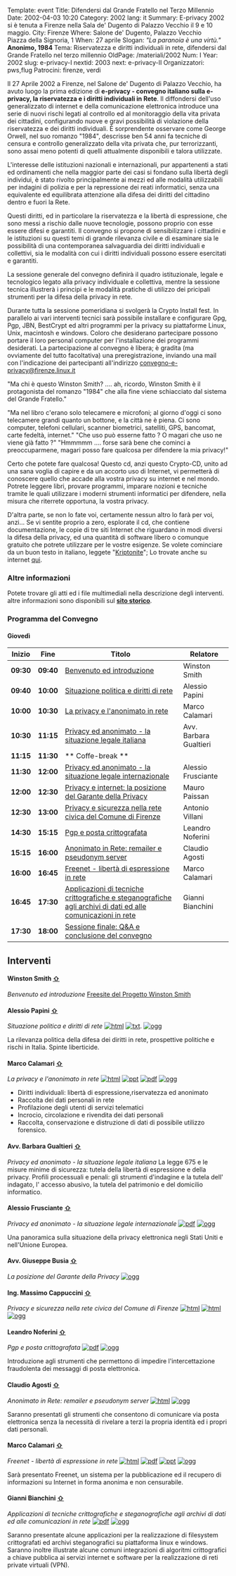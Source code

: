Template: event
Title: Difendersi dal Grande Fratello nel Terzo Millennio
Date: 2002-04-03 10:20
Category: 2002
lang: it
Summary: E-privacy 2002 si è tenuta a
         Firenze nella Sala de' Dugento di Palazzo Vecchio
         il 9 e 10 maggio.
City: Firenze
Where: Salone de' Dugento, Palazzo Vecchio<br/>Piazza della Signoria, 1
When: 27 aprile
Slogan: <i>"La paranoia è una virtù."</i><br><b>Anonimo, 1984</b>
Tema: Riservatezza e diritti individuali in rete, difendersi dal Grande Fratello nel terzo millennio
OldPage: /materiali/2002
Num: I
Year: 2002
slug: e-privacy-I
nextid: 2003
next: e-privacy-II
Organizzatori: pws,flug
Patrocini: firenze, verdi


Il 27 Aprile 2002 a Firenze, nel Salone de' Dugento di Palazzo Vecchio, ha avuto luogo la prima edizione di <b>e-privacy - convegno italiano sulla e-privacy, la riservatezza e i diritti individuali in Rete</b>.
Il diffondersi dell'uso generalizzato di internet e della comunicazione elettronica introduce
una serie di nuovi rischi legati al controllo ed al monitoraggio della vita privata dei cittadini,
configurando nuove e gravi possibilità di violazione della riservatezza e dei diritti individuali.
È sorprendente osservare come George Orwell, nel suo romanzo "1984", descrisse ben 54 anni fa
tecniche di censura e controllo generalizzato della vita privata che, pur terrorizzanti, sono
assai meno potenti di quelli attualmente disponibili e talora
utilizzate.

L'interesse delle istituzioni nazionali e internazionali, pur appartenenti a stati ed ordinamenti
che nella maggior parte dei casi si fondano sulla libertà degli individui, è stato rivolto
principalmente ai mezzi ed alle modalità utilizzabili per indagini di polizia e per la
repressione dei reati informatici, senza una equivalente ed equilibrata attenzione alla
difesa dei diritti del cittadino dentro e fuori la Rete.

Questi diritti, ed in particolare la riservatezza e la libertà di espressione, che sono
messi a rischio dalle nuove tecnologie, possono proprio con esse essere difesi e garantiti.
Il convegno si propone di sensibilizzare i cittadini e le istituzioni su questi temi di
grande rilevanza civile e di esaminare sia le possibilità di una contemporanea salvaguardia
dei diritti individuali e collettivi, sia le modalità con cui i diritti individuali possono
essere esercitati e garantiti.

La sessione generale del convegno definirà il quadro istituzionale, legale e tecnologico
legato alla privacy individuale e collettiva, mentre la sessione tecnica illustrerà i
principi e le modalità pratiche di utilizzo dei pricipali strumenti per la difesa della
privacy in rete.

Durante tutta la sessione pomeridiana si svolgerà la Crypto Install fest.
In parallelo ai vari interventi tecnici sarà possibile installare e configurare Gpg,
Pgp, JBN, BestCrypt ed altri programmi per la privacy su piattaforme Linux, Unix, macintosh e windows.
Coloro che desiderano partecipare possono portare il loro personal computer per
l'installazione dei programmi desiderati.
La partecipazione al convegno è libera; è gradita (ma ovviamente del tutto facoltativa)
una preregistrazione, inviando una mail con l'indicazione dei partecipanti all'indirizzo
convegno-e-privacy@firenze.linux.it

"Ma chi è questo Winston Smith? .... ah, ricordo, Winston Smith è il
protagonista del romanzo "1984" che alla fine viene schiacciato dal
sistema del Grande Fratello."

"Ma nel libro c'erano solo telecamere e microfoni; al giorno d'oggi ci sono telecamere grandi
quanto un bottone, e la città ne è piena. Ci sono computer, telefoni cellulari, scanner
biometrici, satelliti, GPS, bancomat, carte fedeltà, internet."
"Che uso può esserne fatto ? O magari che uso ne viene già fatto ?"
"Hmmmmm .... forse sarà bene che cominci a preoccuparmene, magari posso fare qualcosa per
difendere la mia privacy!"

Certo che potete fare qualcosa! Questo cd, anzi questo Crypto-CD, unito ad una sana voglia
di capire e da un accorto uso di Internet, vi permetterà di conoscere quello che accade alla
vostra privacy su internet e nel mondo.
Potrete leggere libri, provare programmi, imparare nozioni e tecniche tramite le quali
utilizzare i moderni strumenti informatici per difendere, nella misura che riterrete
opportuna, la vostra privacy.

D'altra parte, se non lo fate voi, certamente nessun altro lo farà per voi, anzi...
Se vi sentite proprio a zero, esplorate il cd, che contiene documentazione, le copie di tre
siti Internet che riguardano in modi diversi la difesa della privacy, ed una quantità di
software libero o comunque gratuito che potrete utilizzare per le vostre esigenze.
Se volete cominciare da un buon testo in italiano, leggete "[Kriptonite](./documenti/Kriptonite_libro.pdf)";
Lo trovate anche su internet [qui](http://www.kyuzz.org/anon/aggiorna.html).

### Altre informazioni

Potete trovare gli atti ed i file multimediali nella descrizione degli interventi.
<br> altre informazioni sono disponibili sul <b>[sito storico](https://e-privacy.winstonsmith.org//materiali/2002)</b>.

### <a name="programma"></a>Programma del Convegno

#### <a name="day"></a>Giovedì

**Inizio** | **Fine** | **Titolo** | **Relatore**
--- | --- | --- | ---
**09:30** | **09:40** | [Benvenuto ed introduzione](#i1) | Winston Smith
**09:40** | **10:00** | [Situazione politica e diritti di rete](#i2) | Alessio Papini
**10:00** | **10:30** | [La privacy e l'anonimato in rete](#i3) | Marco Calamari
**10:30** | **11:15** | [Privacy ed anonimato - la situazione legale italiana](#i4) | Avv. Barbara Gualtieri
**11:15** | **11:30** | ** Coffe-break **
**11:30** | **12:00** | [Privacy ed anonimato - la situazione legale internazionale](#i5) | Alessio Frusciante
**12:00** | **12:30** | [Privacy e internet: la posizione del Garante della Privacy](#i6) | Mauro Paissan
**12:30** | **13:00** | [Privacy e sicurezza nella rete civica del Comune di Firenze](#i7) | Antonio Villani
**14:30** | **15:15** | [Pgp e posta crittografata](#i8) | Leandro Noferini
**15:15** | **16:00** | [Anonimato in Rete: remailer e pseudonym server](#i9) | Claudio Agosti
**16:00** | **16:45** | [Freenet - libertà di espressione in rete](#i10) | Marco Calamari
**16:45** | **17:30** | [Applicazioni di tecniche crittografiche e steganografiche agli archivi di dati ed alle comunicazioni in rete](#i11) | Gianni Bianchini
**17:30** | **18:00** | [Sessione finale: Q&amp;A e conclusione del convegno](#i12)


## <a name="interventi"></a>Interventi

#### <a name="i1"></a>Winston Smith [⇧](#day)
_Benvenuto ed introduzione_
[Freesite del Progetto Winston Smith](http://pws.winstonsmith.org)

#### <a name="i2"></a>Alessio Papini [⇧](#day)
_Situazione politica e diritti di rete_
[![html]({static}/images/icon/pdf.png)](http://urna.winstonsmith.info/materiali/2002/atti/Situazione_politica_e_diritti_individuali_su_Internet.html)
[![txt]({static}/images/icon/pdf.png)](http://urna.winstonsmith.info/materiali/2002/atti/Situazione_politica_e_diritti_individuali_su_Internet.txt).
[![ogg]({static}/images/icon/sound.png)](http://urna.winstonsmith.info/materiali/2002/atti/audio/introduzione-q0.ogg)

La rilevanza politica della difesa dei diritti in rete,
prospettive politiche e rischi in Italia. Spinte liberticide.

#### <a name="i3"></a>Marco Calamari [⇧](#day)
_La privacy e l'anonimato in rete_
[![html]({static}/images/icon/presentation.png)](http://urna.winstonsmith.info/materiali/2002/atti/Privacy_ed_anonimato_in_rete_10/index.htm)
[![ppt]({static}/images/icon/presentation.png)](http://urna.winstonsmith.info/materiali/2002/atti/Privacy_ed_anonimato_in_rete_10.ppt)
[![pdf]({static}/images/icon/pdf.png)](http://urna.winstonsmith.info/materiali/2002/atti/Privacy_ed_anonimato_in_rete_10.pdf)
[![ogg]({static}/images/icon/sound.png)](http://urna.winstonsmith.info/materiali/2002/atti/audio/privacy-ed-anonimato-q0.ogg)

- Diritti individuali: libertà di espressione,riservatezza ed anonimato
- Raccolta dei dati personali in rete
- Profilazione degli utenti di servizi telematici
- Incrocio, circolazione e rivendita dei dati personali
- Raccolta, conservazione e distruzione di dati di possibile utilizzo forensico.

#### <a name="i4"></a>Avv. Barbara Gualtieri [⇧](#day)
_Privacy ed anonimato - la situazione legale italiana_
La legge 675 e le misure minime di sicurezza: tutela della libertà di espressione e della privacy.
Profili processuali e penali: gli strumenti d'indagine e la tutela dell' indagato,
l' accesso abusivo, la tutela del patrimonio e del domicilio informatico.

#### <a name="i5"></a>Alessio Frusciante [⇧](#day)
_Privacy ed anonimato - la situazione legale internazionale_
[![pdf]({static}/images/icon/presentation.png)](http://urna.winstonsmith.info/materiali/2002/atti/situazione_internazionale/privacy.pdf)
[![ogg]({static}/images/icon/sound.png)](http://urna.winstonsmith.info/materiali/2002/atti/audio/situazione-internazionale-q0.ogg)

Una panoramica sulla situazione della privacy elettronica negli Stati Uniti e nell'Unione Europea.

#### <a name="i6"></a>Avv. Giuseppe Busia [⇧](#day)
_La posizione del Garante della Privacy_
[![ogg]({static}/images/icon/sound.png)](http://urna.winstonsmith.info/materiali/2002/atti/audio/posizione-garante-q0.ogg)

#### <a name="i7"></a>Ing. Massimo Cappuccini [⇧](#day)
_Privacy e sicurezza nella rete civica del Comune di Firenze_
[![html]({static}/images/icon/presentation.png)](http://urna.winstonsmith.info/materiali/2002/atti/Privacy_e_sicurezza_nella_rete_civica_del_Comune/index.htm)
[![html]({static}/images/icon/presentation.png)](http://urna.winstonsmith.info/materiali/2002/atti/Privacy_e_sicurezza_nella_rete_civica_del_Comune/Privacy_e_sicurezza_nella_rete_civica_del_Comune.ppt)
[![ogg]({static}/images/icon/sound.png)](http://urna.winstonsmith.info/materiali/2002/atti/audio/comune-firenze-q0.ogg)

#### <a name="i8"></a>Leandro Noferini [⇧](#day)
_Pgp e posta crittografata_
[![pdf]({static}/images/icon/presentation.png)](http://urna.winstonsmith.info/materiali/2002/atti/pgp-privacy.pdf)
[![ogg]({static}/images/icon/sound.png)](http://urna.winstonsmith.info/materiali/2002/atti/audio/gnupg-q0.ogg)

Introduzione agli strumenti che permettono di impedire l'intercettazione
fraudolenta dei messaggi di posta elettronica.

#### <a name="i9"></a>Claudio Agosti [⇧](#day)
_Anonimato in Rete: remailer e pseudonym server_
[![html]({static}/images/icon/presentation.png)](http://urna.winstonsmith.info/materiali/2002/atti/remailer/Start.html)
[![ogg]({static}/images/icon/sound.png)](http://urna.winstonsmith.info/materiali/2002/atti/audio/anonymous-remailer-q0.ogg)

Saranno presentati gli strumenti che consentono di comunicare via posta
elettronica senza la necessità di rivelare a terzi la propria identità
ed i propri dati personali.

#### <a name="i10"></a>Marco Calamari [⇧](#day)
_Freenet - libertà di espressione in rete_
[![html]({static}/images/icon/presentation.png)](http://urna.winstonsmith.info/materiali/2002/atti/Freenet_un_cammino_di_liberta_10/index.htm)
[![pdf]({static}/images/icon/presentation.png)](http://urna.winstonsmith.info/materiali/2002/atti/Freenet_un_cammino_di_liberta_10.pdf)
[![ppt]({static}/images/icon/presentation.png)](http://urna.winstonsmith.info/materiali/2002/atti/Freenet_un_cammino_di_liberta_10.ppt)
[![ogg]({static}/images/icon/sound.png)](http://urna.winstonsmith.info/materiali/2002/atti/audio/freenet-q0.ogg)

Sarà presentato Freenet, un sistema per la pubblicazione ed il recupero
di informazioni su Internet in forma anonima e non censurabile.

#### <a name="i11"></a>Gianni Bianchini [⇧](#day)
_Applicazioni di tecniche crittografiche e steganografiche agli archivi di dati ed alle comunicazioni in rete_
[![pdf]({static}/images/icon/presentation.png)](http://urna.winstonsmith.info/materiali/2002/atti/applicazioni_di_crittografia/crypto.pdf)
[![ogg]({static}/images/icon/sound.png)](http://urna.winstonsmith.info/materiali/2002/atti/audio/cryptostegovpn-q0.ogg)

Saranno presentate alcune applicazioni per la realizzazione di filesystem
crittografati ed archivi steganografici su piattaforma linux e windows.
Saranno inoltre illustrate alcune comuni integrazioni di algoritmi
crittografici a chiave pubblica ai servizi internet e software per la
realizzazione di reti private virtuali (VPN).
